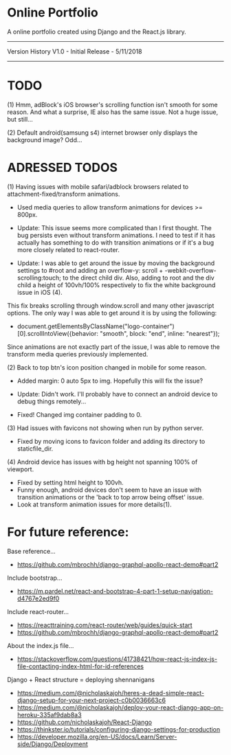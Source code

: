 # Online Portfolio

A online portfolio created using Django and the React.js library.

---

Version History
V1.0 - Initial Release - 5/11/2018

---
# TODO

(1) Hmm, adBlock's iOS browser's scrolling function isn't smooth for some reason.  And what a surprise, IE also has the same issue.  Not a huge issue, but still...

(2) Default android(samsung s4) internet browser only displays the background image?  Odd...


# ADRESSED TODOS
(1) Having issues with mobile safari/adblock browsers related to attachment-fixed/transform animations.  
- Used media queries to allow transform animations for devices >= 800px.

- Update: This issue seems more complicated than I first thought.  The bug persists even without transform animations.  I need to test if it has actually has something to do with transition animations or if it's a bug more closely related to react-router.
- Update: I was able to get around the issue by moving the background settings to #root and adding an overflow-y: scroll + -webkit-overflow-scrolling:touch; to the direct child div.  Also, adding to root and the div child a height of 100vh/100% respectively to fix the white background issue in iOS (4). 

This fix breaks scrolling through window.scroll and many other javascript options.  The only way I was able to get around it is by using the following:

- document.getElementsByClassName("logo-container")[0].scrollIntoView({behavior: "smooth", block: "end", inline: "nearest"});

Since animations are not exactly part of the issue, I was able to remove the transform media queries previously implemented.  


(2) Back to top btn's icon position changed in mobile for some reason.
- Added margin: 0 auto 5px to img.  Hopefully this will fix the issue?

- Update: Didn't work.  I'll probably have to connect an android device to debug things remotely...
- Fixed! Changed img container padding to 0. 


(3) Had issues with favicons not showing when run by python server.  
- Fixed by moving icons to favicon folder and adding its directory to staticfile_dir.

(4) Android device has issues with bg height not spanning 100% of viewport.
- Fixed by setting html height to 100vh.
- Funny enough, android devices don't seem to have an issue with transition animations or the 'back to top arrow being offset' issue.
- Look at transform animation issues for more details(1).

# For future reference:
Base reference...
- https://github.com/mbrochh/django-graphql-apollo-react-demo#part2

Include bootstrap...
- https://m.pardel.net/react-and-bootstrap-4-part-1-setup-navigation-d4767e2ed9f0

Include react-router...
- https://reacttraining.com/react-router/web/guides/quick-start
- https://github.com/mbrochh/django-graphql-apollo-react-demo#part2

About the index.js file...
- https://stackoverflow.com/questions/41738421/how-react-js-index-js-file-contacting-index-html-for-id-references

Django + React structure = deploying shennanigans

- https://medium.com/@nicholaskajoh/heres-a-dead-simple-react-django-setup-for-your-next-project-c0b0036663c6
- https://medium.com/@nicholaskajoh/deploy-your-react-django-app-on-heroku-335af9dab8a3
- https://github.com/nicholaskajoh/React-Django
- https://thinkster.io/tutorials/configuring-django-settings-for-production
- https://developer.mozilla.org/en-US/docs/Learn/Server-side/Django/Deployment